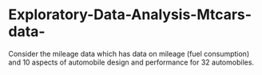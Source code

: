 # Exploratory-Data-Analysis-Mtcars-data-
Consider the mileage data which has data on mileage (fuel consumption) and 10 aspects of automobile design and performance for 32 automobiles.
